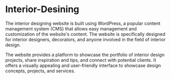 # Interior-Desining
The interior designing website is built using WordPress, a popular content management system (CMS) that allows easy management and customization of the website's content. The website is specifically designed for interior designers, decorators, and anyone involved in the field of interior design.

The website provides a platform to showcase the portfolio of interior design projects, share inspiration and tips, and connect with potential clients. It offers a visually appealing and user-friendly interface to showcase design concepts, projects, and services.
